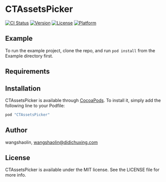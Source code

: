 # CTAssetsPicker

[![CI Status](http://img.shields.io/travis/wangshaolin/CTAssetsPicker.svg?style=flat)](https://travis-ci.org/wangshaolin/CTAssetsPicker)
[![Version](https://img.shields.io/cocoapods/v/CTAssetsPicker.svg?style=flat)](http://cocoapods.org/pods/CTAssetsPicker)
[![License](https://img.shields.io/cocoapods/l/CTAssetsPicker.svg?style=flat)](http://cocoapods.org/pods/CTAssetsPicker)
[![Platform](https://img.shields.io/cocoapods/p/CTAssetsPicker.svg?style=flat)](http://cocoapods.org/pods/CTAssetsPicker)

## Example

To run the example project, clone the repo, and run `pod install` from the Example directory first.

## Requirements

## Installation

CTAssetsPicker is available through [CocoaPods](http://cocoapods.org). To install
it, simply add the following line to your Podfile:

```ruby
pod "CTAssetsPicker"
```

## Author

wangshaolin, wangshaolin@didichuxing.com

## License

CTAssetsPicker is available under the MIT license. See the LICENSE file for more info.
